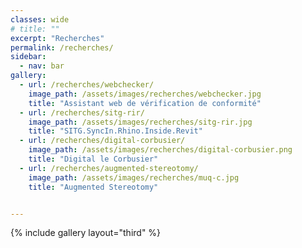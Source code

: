 ```yaml
---
classes: wide
# title: ""
excerpt: "Recherches"
permalink: /recherches/
sidebar:
  - nav: bar
gallery:
  - url: /recherches/webchecker/
    image_path: /assets/images/recherches/webchecker.jpg
    title: "Assistant web de vérification de conformité"
  - url: /recherches/sitg-rir/
    image_path: /assets/images/recherches/sitg-rir.jpg
    title: "SITG.SyncIn.Rhino.Inside.Revit"
  - url: /recherches/digital-corbusier/
    image_path: /assets/images/recherches/digital-corbusier.png
    title: "Digital le Corbusier"
  - url: /recherches/augmented-stereotomy/
    image_path: /assets/images/recherches/muq-c.jpg
    title: "Augmented Stereotomy"


---
```


{% include gallery layout="third" %}
